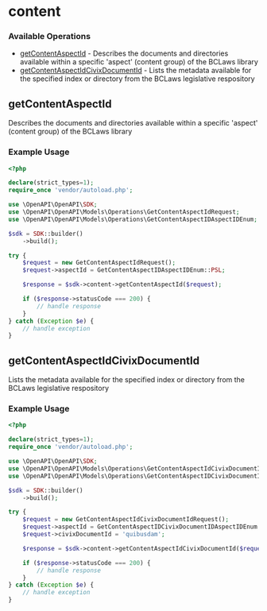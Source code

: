 # content

### Available Operations

* [getContentAspectId](#getcontentaspectid) - Describes the documents and directories available within a specific 'aspect' (content group) of the BCLaws library
* [getContentAspectIdCivixDocumentId](#getcontentaspectidcivixdocumentid) - Lists the metadata available for the specified index or directory from the BCLaws legislative respository

## getContentAspectId

Describes the documents and directories available within a specific 'aspect' (content group) of the BCLaws library

### Example Usage

```php
<?php

declare(strict_types=1);
require_once 'vendor/autoload.php';

use \OpenAPI\OpenAPI\SDK;
use \OpenAPI\OpenAPI\Models\Operations\GetContentAspectIdRequest;
use \OpenAPI\OpenAPI\Models\Operations\GetContentAspectIDAspectIDEnum;

$sdk = SDK::builder()
    ->build();

try {
    $request = new GetContentAspectIdRequest();
    $request->aspectId = GetContentAspectIDAspectIDEnum::PSL;

    $response = $sdk->content->getContentAspectId($request);

    if ($response->statusCode === 200) {
        // handle response
    }
} catch (Exception $e) {
    // handle exception
}
```

## getContentAspectIdCivixDocumentId

Lists the metadata available for the specified index or directory from the BCLaws legislative respository

### Example Usage

```php
<?php

declare(strict_types=1);
require_once 'vendor/autoload.php';

use \OpenAPI\OpenAPI\SDK;
use \OpenAPI\OpenAPI\Models\Operations\GetContentAspectIdCivixDocumentIdRequest;
use \OpenAPI\OpenAPI\Models\Operations\GetContentAspectIDCivixDocumentIDAspectIDEnum;

$sdk = SDK::builder()
    ->build();

try {
    $request = new GetContentAspectIdCivixDocumentIdRequest();
    $request->aspectId = GetContentAspectIDCivixDocumentIDAspectIDEnum::ECB;
    $request->civixDocumentId = 'quibusdam';

    $response = $sdk->content->getContentAspectIdCivixDocumentId($request);

    if ($response->statusCode === 200) {
        // handle response
    }
} catch (Exception $e) {
    // handle exception
}
```
